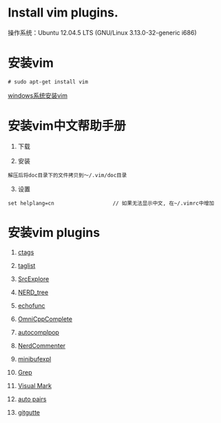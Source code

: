 <h1> Install vim plugins. </h1>
操作系统：Ubuntu 12.04.5 LTS (GNU/Linux 3.13.0-32-generic i686)  

# 安装vim
```
# sudo apt-get install vim
```

[windows系统安装vim](/it/editor/vim/Install-gvim)

# 安装vim中文帮助手册
1. 下载

2. 安装
```
解压后将doc目录下的文件拷贝到～/.vim/doc目录
```

3. 设置
```
set helplang=cn                   // 如果无法显示中文, 在~/.vimrc中增加
```

# 安装vim plugins
1. [ctags](/it/editor/vim/ctags-install-usage#install-ctags)

2. [taglist](/it/editor/vim/taglist-install-usage#install-taglist)

3. [SrcExplore](/it/editor/vim/srcexpl-install-usage)

4. [NERD_tree](/it/editor/vim/NERD-tree)

5. [echofunc](/it/editor/vim/echofunc-install-usage#install)

6. [OmniCppComplete](/it/editor/vim/OmniCppComplete-install-usage#install)

7. [autocomplpop](/it/editor/vim/autocomplpop-install-usage#install)

8. [NerdCommenter](/it/editor/vim/NerdCommenter-install-usage#install)

9. [minibufexpl](/it/editor/vim/Install-minibufexpl)

10. [Grep](/it/editor/vim/Install-Grep)

11. [Visual Mark](/it/editor/vim/VisualMark-install-usage)

12. [auto pairs](/it/editor/vim/auto-pairs)

13. [gitgutte](/it/editor/vim/gitgutter-install-usage)